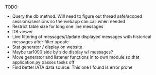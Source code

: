 TODO:
* Query the db method. Will need to figure out thread safe/scoped sessions/sessions so the webapp can call when needed
* Restrict table size for long one line messages
* DB viewer
* Live filtering of messages/Update displayed messages with historical messages after filter update
* Stat generator / display on website
* Maybe tar1090 side by side display w/ messages?
* Move generator and listener functions in to own module so that application.py passes tasks off
* Find better IATA data source. This one I found is error prone